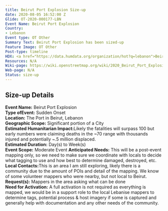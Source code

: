 ```yaml
---
title: Beirut Port Explosion Size-up
date: 2020-08-05 16:52:00 Z
Glide: OT-2020-000177-LBN
Event Name: Beirut Port Explosion
Country:
- Lebanon
Event type: OT Other
Summary Text: Beirut Port Explosion has been sized-up
Feature Image: OT Other
Post-type: timeline
HDX: <a href="https://data.humdata.org/organization/hot?q=lebanon">Beirut</a>
Resources: N/A
Wiki-page: https://wiki.openstreetmap.org/wiki/2020_Beirut_Port_Explosion
Web-page: N/A
Status: size-up
---
```


<h2>Size-up Details</h2>

<strong>Event Name:</strong> Beirut Port Explosion<br>
<strong>Type ofEvent:</strong> Sudden Onset<br>
<strong>Location:</strong> The Port in Beirut, Lebanon<br>
<strong>Geographic Scope:</strong> Significant portion of a City<br>
<strong>Estimated Humanitarian Impact:</strong>Likely the fatalities will surpass 100 but early numbers were claiming deaths in the ~70 range with thousands injured and potentially ~.5 million displaced.<br>
<strong>Estimated Duration:</strong> Day(s) to Week(s)<br>
<strong>Event Scope:</strong> Moderate Event<be>
<strong>Anticipated Needs:</strong> This will be a post-event mapping only, so we need to make sure we coordinate with locals to decide what tagging to use and how best to determine damaged, destroyed, etc.<br>
<strong>Local Contacts:</strong>This is an area I am still exploring, likely there is a community due to the amount of POIs and detail of the mapping. We know of some volunteer mappers who were nearby, but not local to Beirut.<br>
<strong>Request(s):</strong> Mappers in the area asking what can be done<br>
<strong>Need for Activation:</strong> A full activation is not required as everything is mapped, we would be in a support role to the local Lebanise mappers to determine tags, potential process & host imagery if some is captured and generally help with documentation and any other needs of the community.<br>

